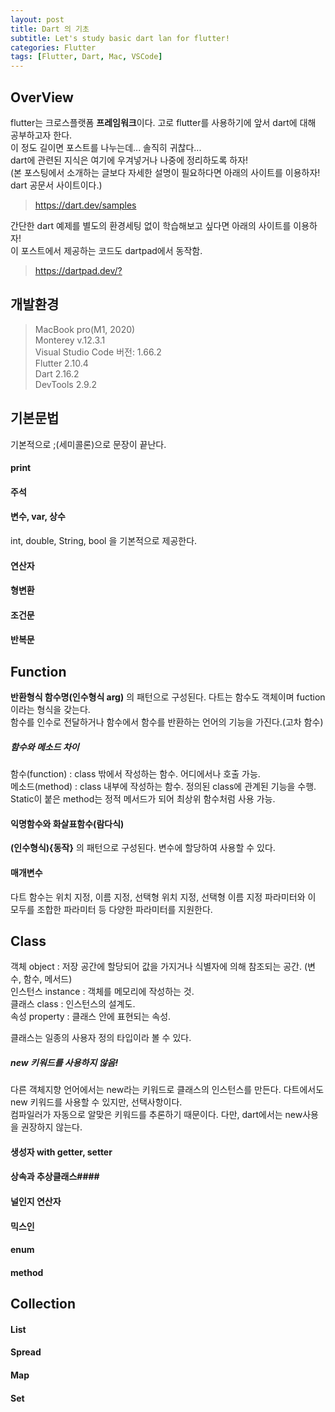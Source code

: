 ```yaml
---
layout: post
title: Dart 의 기초
subtitle: Let's study basic dart lan for flutter!
categories: Flutter
tags: [Flutter, Dart, Mac, VSCode]
---
```

## OverView ##
flutter는 크로스플랫폼 **프레임워크**이다. 고로 flutter를 사용하기에 앞서 dart에 대해 공부하고자 한다.  
이 정도 길이면 포스트를 나누는데... 솔직히 귀찮다...  
dart에 관련된 지식은 여기에 우겨넣거나 나중에 정리하도록 하자!  
(본 포스팅에서 소개하는 글보다 자세한 설명이 필요하다면 아래의 사이트를 이용하자! dart 공문서 사이트이다.)
> <https://dart.dev/samples>

간단한 dart 예제를 별도의 환경세팅 없이 학습해보고 싶다면 아래의 사이트를 이용하자!   
이 포스트에서 제공하는 코드도 dartpad에서 동작함.
> <https://dartpad.dev/?>

## 개발환경 ##
> MacBook pro(M1, 2020)  
> Monterey v.12.3.1  
> Visual Studio Code 버전: 1.66.2  
> Flutter 2.10.4  
> Dart 2.16.2  
> DevTools 2.9.2  
  
## 기본문법 ##
기본적으로 ;(세미콜론)으로 문장이 끝난다.  
#### print ####
<script src="https://gist.github.com/pausacoffee/6e8971504048ae2fb7225931911b508a.js"></script> 
#### 주석 ####
<script src="https://gist.github.com/pausacoffee/34ad2f0100c9105d3d7e88104b79dc83.js"></script>
#### 변수, var, 상수 ####
int, double, String, bool 을 기본적으로 제공한다.  
<script src="https://gist.github.com/pausacoffee/8792186514b2cc332c165745e1722f4c.js"></script> 
#### 연산자 ####
<script src="https://gist.github.com/pausacoffee/994680d065decee91216dd2c00eca45d.js"></script>
#### 형변환 ####
<script src="https://gist.github.com/pausacoffee/bb5684ec616477be3caa846b298f767c.js"></script>
#### 조건문 ####
<script src="https://gist.github.com/pausacoffee/8e72a9fb206b2f7d5bb2e6745b4798d9.js"></script>
#### 반복문 ####
<script src="https://gist.github.com/pausacoffee/c6a18ca39ab9a343a96c0c6003fa264a.js"></script>
  
## Function ##
**반환형식 함수명(인수형식 arg)** 의 패턴으로 구성된다. 다트는 함수도 객체이며 fuction이라는 형식을 갖는다.  
함수를 인수로 전달하거나 함수에서 함수를 반환하는 언어의 기능을 가진다.(고차 함수) 
##### 함수와 메소드 차이 #####
함수(function) : class 밖에서 작성하는 함수. 어디에서나 호출 가능.  
메소드(method) : class 내부에 작성하는 함수. 정의된 class에 관계된 기능을 수행. Static이 붙은 method는 정적 메서드가 되어 최상위 함수처럼 사용 가능.  

#### 익명함수와 화살표함수(람다식) ####
**(인수형식){동작}** 의 패턴으로 구성된다. 변수에 할당하여 사용할 수 있다.
<script src="https://gist.github.com/pausacoffee/b2ffd58a945a9465660eb1837fa37843.js"></script>
#### 매개변수 ####
다트 함수는 위치 지정, 이름 지정, 선택형 위치 지정, 선택형 이름 지정 파라미터와 이 모두를 조합한 파라미터 등 다양한 파라미터를 지원한다.
<script src="https://gist.github.com/pausacoffee/63939b9749f9ad4a9f007e63d49c198a.js"></script>

## Class ##
객체 object : 저장 공간에 할당되어 값을 가지거나 식별자에 의해 참조되는 공간. (변수, 함수, 메서드)  
인스턴스 instance : 객체를 메모리에 작성하는 것.  
클래스 class : 인스턴스의 설계도.   
속성 property : 클래스 안에 표현되는 속성.  
  
클래스는 일종의 사용자 정의 타입이라 볼 수 있다.

##### new 키워드를 사용하지 않음! #####
다른 객체지향 언어에서는 new라는 키워드로 클래스의 인스턴스를 만든다. 다트에서도 new 키워드를 사용할 수 있지만, 선택사항이다.  
컴파일러가 자동으로 알맞은 키워드를 추론하기 때문이다. 다만, dart에서는 new사용을 권장하지 않는다.

#### 생성자 with getter, setter ####
<script src="https://gist.github.com/pausacoffee/35293245ca222ebb167e7d5f1c8517f8.js"></script>

#### 상속과 추상클래스####
#### 널인지 연산자 ####
#### 믹스인 ####
#### enum ####
#### method ####
  
## Collection ##
#### List ####
#### Spread ####
#### Map ####
#### Set ####
